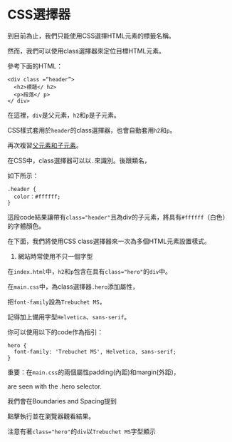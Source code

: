# CSS選擇器

到目前為止，我們只能使用CSS選擇HTML元素的標籤名稱。

然而，我們可以使用class選擇器來定位目標HTML元素。

參考下面的HTML：

```
<div class =“header”>
  <h2>標題</ h2>
  <p>段落</ p>
</ div>
```

在這裡，`div`是父元素，`h2`和`p`是子元素。

CSS樣式套用於`header`的class選擇器，也會自動套用`h2`和`p`。

再次複習[父元素和子元素](https://github.com/cj10243/codecademy-Make-a-Website-translation-zhtw/blob/master/1-10_Parent_and_Child_Elements.md)。

在CSS中，class選擇器可以以`.`來識別。後跟類名，

如下所示：

```
.header {
  color：#ffffff;
}
```

這段code結果讓帶有`class="header"`且為div的子元素，將具有`#ffffff`（白色）的字體顏色。

在下面，我們將使用CSS class選擇器來一次為多個HTML元素設置樣式。

1. 網站時常使用不只一個字型

在`index.html`中，`h2`和`p`包含在具有`class="hero"`的`div`中。


在`main.css`中，為class選擇器`.hero`添加屬性，

把`font-family`設為`Trebuchet MS`，

記得加上備用字型`Helvetica`、`sans-serif`。

你可以使用以下的code作為指引：

```
hero {
  font-family: 'Trebuchet MS', Helvetica, sans-serif;
}
```

重要：在`main.css`的兩個屬性padding(內距)和margin(外距)，

 are seen with the .hero selector.      

我們會在Boundaries and Spacing提到

點擊執行並在瀏覽器觀看結果。

注意有著`class="hero"`的`div`以`Trebuchet MS`字型顯示
